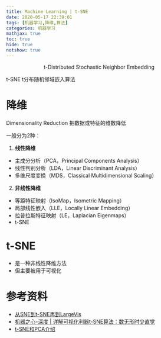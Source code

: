```yaml
---
title: Machine Learning | t-SNE
date: 2020-05-17 22:39:01
tags: [机器学习,降维,算法]
categories: 机器学习
mathjax: true
toc: true
hide: true
notshow: true
---
```


<center>t-Distributed Stochastic Neighbor Embedding</center>
<!--more-->

t-SNE
t分布随机邻域嵌入算法



# 降维
Dimensionality Reduction
把数据或特征的维数降低

一般分为2种：
1. **线性降维**
 - 主成分分析（PCA，Principal Components Analysis）
 - 线性判别分析（LDA，Linear Discriminant Analysis）
 - 多维尺度变换（MDS，Classical Multidimensional Scaling）
2. **非线性降维**
 - 等距特征映射（IsoMap，Isometric Mapping）
 - 局部线性嵌入（LLE，Locally Linear Embedding）
 - 拉普拉斯特征映射（LE，Laplacian Eigenmaps）
 - t-SNE


# t-SNE
- 是一种非线性降维方法
- 但主要被用于可视化



# 参考资料
- [从SNE到t-SNE再到LargeVis](http://bindog.github.io/blog/2016/06/04/from-sne-to-tsne-to-largevis/)
- [机器之心-深度 | 详解可视化利器t-SNE算法：数无形时少直觉](https://www.sohu.com/a/204249302_465975)
- [t-SNE和PCA介绍](https://www.jianshu.com/p/8c20b975a174)